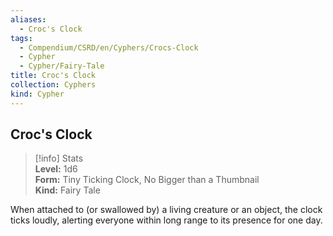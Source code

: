 ```yaml
---
aliases:
  - Croc's Clock
tags:
  - Compendium/CSRD/en/Cyphers/Crocs-Clock
  - Cypher
  - Cypher/Fairy-Tale
title: Croc's Clock
collection: Cyphers
kind: Cypher
---
```

## Croc's Clock  
>[!info] Stats  
> **Level:** 1d6  
> **Form:** Tiny Ticking Clock, No Bigger than a Thumbnail  
> **Kind:** Fairy Tale
  
When attached to (or swallowed by) a living creature or an object, the clock ticks loudly, alerting everyone within long range to its presence for one day.